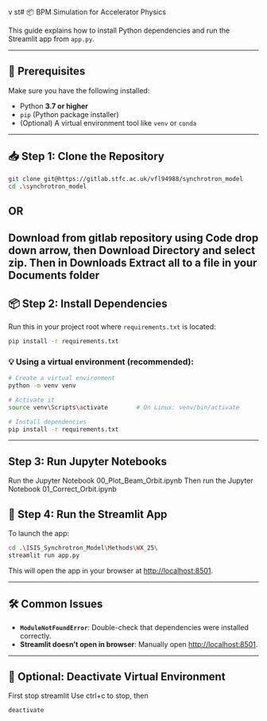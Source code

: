 v   st# 📦 BPM Simulation for Accelerator Physics

This guide explains how to install Python dependencies and run the Streamlit app from `app.py`.

---

## 🔧 Prerequisites

Make sure you have the following installed:

- Python **3.7 or higher**
- `pip` (Python package installer)
- (Optional) A virtual environment tool like `venv` or `conda`

---

## 📥 Step 1: Clone the Repository

```bash
git clone git@https://gitlab.stfc.ac.uk/vfl94988/synchrotron_model
cd .\synchrotron_model
```
## OR
Download from gitlab repository using Code drop down arrow, then Download Directory and select zip.
Then in Downloads Extract all to a file in your Documents folder
---

## 📦 Step 2: Install Dependencies

Run this in your project root where `requirements.txt` is located:

```bash
pip install -r requirements.txt
```

### 💡 Using a virtual environment (recommended):

```bash
# Create a virtual environment
python -m venv venv

# Activate it
source venv\Scripts\activate        # On Linux: venv/bin/activate  

# Install dependencies
pip install -r requirements.txt
```

---
## Step 3: Run Jupyter Notebooks

Run the Jupyter Notebook 00_Plot_Beam_Orbit.ipynb
Then run the Jupyter Notebook 01_Correct_Orbit.ipynb

## 🚀 Step 4: Run the Streamlit App

To launch the app:

```bash
cd .\ISIS_Synchrotron_Model\Methods\WX_25\
streamlit run app.py
```

This will open the app in your browser at [http://localhost:8501](http://localhost:8501).

---

## 🛠 Common Issues

- **`ModuleNotFoundError`**: Double-check that dependencies were installed correctly.
- **Streamlit doesn’t open in browser**: Manually open [http://localhost:8501](http://localhost:8501).

---

## 🧹 Optional: Deactivate Virtual Environment
First stop streamlit
Use ctrl+c to stop, then
```bash
deactivate
```